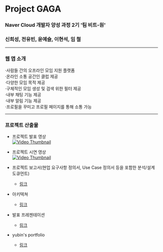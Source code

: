 # Project GAGA
### Naver Cloud 개발자 양성 과정 2기  '팀 비트-원'
### 신희성, 전유빈, 윤예슬, 이현석, 임  철

---

### 웹 앱 소개  

·사람들 간의 오프라인 모임 지원 플랫폼  
·온라인 소통 공간인 클럽 제공  
·다양한 모임 목적 제공  
·구체적인 모임 생성 및 검색 위한 필터 제공  
·내부 채팅 기능 제공  
·내부 알림 기능 제공  
·프로필을 꾸미고 프로필 페이지를 통해 소통 가능  

---

### 프로젝트 산출물  

* 프로젝트 발표 영상  
[![Video Thumbnail](http://img.youtube.com/vi/-J3Eb-AVBCs/0.jpg)](https://youtu.be/-J3Eb-AVBCs)
     
* 프로젝트 시연 영상  
[![Video Thumbnail](http://img.youtube.com/vi/Z6uKVdweKa0/0.jpg)](https://youtu.be/Z6uKVdweKa0)
     

* 프로젝트 보고서(현업 요구사항 정의서, Use Case 정의서 등을 포함한 분석/설계 도큐먼트)
  - [링크](https://acrobat.adobe.com/link/review?uri=urn%3Aaaid%3Ascds%3AUS%3Ad361e49b-10db-41c1-a09c-3329c2863099)  
* 아키텍쳐
  - [링크](https://drive.google.com/file/d/12coyV01KKKRw5C51JVxiRUmQZIQEJoTZ/view?usp=drive_link)
* 발표 프레젠테이션
  - [링크](https://prezi.com/view/O7N8NhsymLFHb2P95y07/)
* yubin's portfolio
  - [링크]([https://prezi.com/view/O7N8NhsymLFHb2P95y07/](https://drive.google.com/file/d/1-sZ8lJ2R46ENyBFPE-exGLEn0-q2h2Ay/view?usp=drive_link)https://drive.google.com/file/d/1-sZ8lJ2R46ENyBFPE-exGLEn0-q2h2Ay/view?usp=drive_link)
